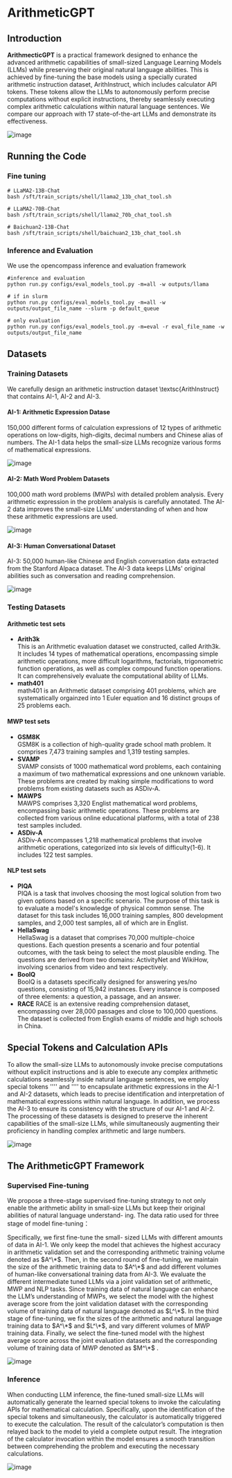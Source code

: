# ArithmeticGPT

## Introduction
**ArithmecticGPT** is a practical framework designed to enhance the advanced arithmetic capabilities of small-sized Language Learning Models (LLMs) while preserving their original natural language abilities. This is achieved by fine-tuning the base models using a specially curated arithmetic instruction dataset, ArithInstruct, which includes calculator API tokens. These tokens allow the LLMs to autonomously perform precise computations without explicit instructions, thereby seamlessly executing complex arithmetic calculations within natural language sentences. We compare our approach with 17 state-of-the-art LLMs and demonstrate its effectiveness.

![image](image/eval_result.png)

## Running the Code

### Fine tuning
    # LLaMA2-13B-Chat
    bash /sft/train_scripts/shell/llama2_13b_chat_tool.sh
    
    # LLaMA2-70B-Chat
    bash /sft/train_scripts/shell/llama2_70b_chat_tool.sh
    
    # Baichuan2-13B-Chat
    bash /sft/train_scripts/shell/baichuan2_13b_chat_tool.sh
### Inference and Evaluation
We use the opencompass inference and evaluation framework
```
#inference and evaluation
python run.py configs/eval_models_tool.py -m=all -w outputs/llama 

# if in slurm
python run.py configs/eval_models_tool.py -m=all -w outputs/output_file_name --slurm -p default_queue

# only evaluation
python run.py configs/eval_models_tool.py -m=eval -r eval_file_name -w outputs/output_file_name
```
## Datasets
### Training Datasets
We carefully design an arithmetic instruction dataset \textsc{ArithInstruct} that contains AI-1, AI-2 and AI-3.

#### AI-1: Arithmetic Expression Datase
150,000 different forms of calculation expressions of 12 types of arithmetic operations on low-digits, high-digits, decimal numbers and Chinese alias of numbers. The AI-1 data helps the small-size LLMs recognize various forms of mathematical expressions.

![image](image/AI-1.png)

#### AI-2: Math Word Problem Datasets
100,000 math word problems (MWPs) with detailed problem analysis. Every arithmetic expression in the problem analysis is carefully annotated. The AI-2 data improves the small-size LLMs' understanding of when and how these arithmetic expressions are used.

![image](image/AI-2.png)

#### AI-3: Human Conversational Dataset
AI-3: 50,000 human-like Chinese and English conversation data extracted from the Stanford Alpaca dataset. The AI-3 data keeps LLMs' original abilities such as conversation and reading comprehension.

![image](image/Alpaca.png)

### Testing Datasets
#### Arithmetic test sets
- **Arith3k**  
This is an Arithmetic evaluation dataset we constructed, called Arith3k. It includes 14 types of mathematical operations, encompassing simple arithmetic operations, more difficult logarithms, factorials, trigonometric function operations, as well as complex compound function operations. It can comprehensively evaluate the computational ability of LLMs.
- **math401**  
math401 is an Arithmetic dataset comprising 401 problems, which are systematically orgainzed into 1 Euler equation and 16 distinct groups of 25 problems each.

#### MWP test sets
- **GSM8K**  
GSM8K is a collection of high-quality grade school math problem. It comprises 7,473 training samples and 1,319 testing samples.
- **SVAMP**  
SVAMP consists of 1000 mathematical word problems, each containing a maximum of two mathematical expressions and one unknown variable. These problems are created by making simple modifications to word problems from existing datasets such as ASDiv-A.
- **MAWPS**  
MAWPS comprises 3,320 Englist mathematical word problems, encompassing basic arithmetic operations. These problems are collected from various online educational platforms, with a total of 238 test samples included.
- **ASDiv-A**  
ASDiv-A encompasses 1,218 mathematical problems that involve arithmetic operations, categorized into six levels of difficulty(1-6). It includes 122 test samples.

#### NLP test sets
- **PIQA**  
PIQA is a task that involves choosing the most logical solution from two given options based on a specific scenario. The purpose of this task is to evaluate a  model's knowledge of physical common sense. The dataset for this task includes 16,000 training samples, 800 development samples, and 2,000 test samples, all of which are in Englist.
- **HellaSwag**  
HellaSwag is a dataset that comprises 70,000 multiple-choice questions. Each question presents a scenario and four potential outcomes, with the task being to select the most plausible ending. The questions are derived from two domains: ActivityNet and WikiHow, involving scenarios from video and text respectively.
- **BoolQ**  
BoolQ is a datasets specifically designed for answering yes/no questions, consisting of 15,942 instances. Every instance is composed of three elements: a question, a passage, and an answer.
- **RACE** 
RACE is an extensive reading comprehension dataset, encompassing over 28,000 passages and close to 100,000 questions. The dataset is collected from English exams of middle and high schools in China.

## Special Tokens and Calculation APIs
To allow the small-size LLMs to autonomously invoke precise computations without explicit instructions and is able to execute any complex arithmetic calculations seamlessly inside natural language sentences, we employ special tokens ''<thought>'' and ''<API>'' to encapsulate arithmetic expressions in the AI-1 and AI-2 datasets, which leads to precise identification and interpretation of mathematical expressions within natural language.  In addition, we process the AI-3 to ensure its consistency with the structure of our AI-1 and AI-2. The processing of these datasets is designed to preserve the inherent capabilities of the small-size LLMs, while simultaneously augmenting their proficiency in handling complex arithmetic and large numbers. 

![image](image/tokens.png)

## The ArithmeticGPT Framework

### Supervised Fine-tuning
We propose a three-stage supervised fine-tuning strategy to not only enable the arithmetic ability in small-size LLMs but keep their original abilities of natural language understand- ing.
The data ratio used for three stage of model fine-tuning：

Specifically, we first fine-tune the small- sized LLMs with different amounts of data in AI-1. We only keep the model that achieves the highest accuracy in arithmetic validation set and the corresponding arithmetic training volume denoted as $A^\*$. Then, in the second round of fine-tuning, we maintain the size of the arithmetic training data to $A^\*$ and add different volumes of human-like conversational training data from AI-3. We evaluate the different intermediate tuned LLMs via a joint validation set of arithmetic, MWP and NLP tasks. Since training data of natural language can enhance the LLM’s understanding of MWPs, we select the model with the highest average score from the joint validation dataset with the corresponding volume of training data of natural language denoted as $L^\*$. In the third stage of fine-tuning, we fix the sizes of the arithmetic and natural language training data to $A^\*$ and $L^\*$, and vary different volumes of MWP training data. Finally, we select the fine-tuned model with the highest average score across the joint evaluation datasets and the corresponding volume of training data of MWP denoted as $M^\*$ .

![image](image/data_volumes.png)

### Inference
When conducting LLM inference, the fine-tuned small-size LLMs will automatically generate the learned special tokens to invoke the calculating APIs for mathematical calculation. Specifically, upon the identification of the special tokens <API> and </API> simultaneously, the calculator is automatically triggered to execute the calculation. The result of the calculator’s computation is then relayed back to the model to yield a complete output result. The integration of the calculator invocation within the model ensures a smooth transition between comprehending the problem and executing the necessary calculations. 

![image](image/call_api.png)
